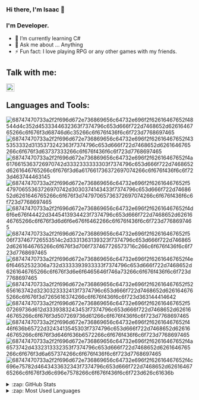 ### Hi there, I'm Isaac 👋

### I'm Developer.

- 🌱 I’m currently learning C#
- 💬 Ask me about ... Anything
- ⚡ Fun fact: I love playing RPG or any other games with my friends.

## Talk with me:
[<img align="left" alt="holisitc_developer | LinkedIn" width="22px" src="https://cdn.jsdelivr.net/npm/simple-icons@v3/icons/linkedin.svg" />][linkedin]

<br />


## Languages and Tools:
![68747470733a2f2f696d672e736869656c64732e696f2f62616467652f48544d4c352d4533344632363f7374796c653d666f722d7468652d6261646765266c6f676f3d68746d6c35266c6f676f436f6c6f723d7768697465](https://github.com/IsaacSG/IsaacSG/assets/54876928/4f0c9d61-b527-4694-9019-6047dae3c730)
![68747470733a2f2f696d672e736869656c64732e696f2f62616467652f435353332d3135373242363f7374796c653d666f722d7468652d6261646765266c6f676f3d63737333266c6f676f436f6c6f723d7768697465](https://github.com/IsaacSG/IsaacSG/assets/54876928/493e9034-d82a-4ccf-ac51-0c4784442076)
![68747470733a2f2f696d672e736869656c64732e696f2f62616467652f4a6176615363726970742d3332333333303f7374796c653d666f722d7468652d6261646765266c6f676f3d6a617661736372697074266c6f676f436f6c6f723d463744463145](https://github.com/IsaacSG/IsaacSG/assets/54876928/9137f257-00e8-4683-af08-13b2f8561c45)
![68747470733a2f2f696d672e736869656c64732e696f2f62616467652f547970655363726970742d3030374143433f7374796c653d666f722d7468652d6261646765266c6f676f3d74797065736372697074266c6f676f436f6c6f723d7768697465](https://github.com/IsaacSG/IsaacSG/assets/54876928/97e8c499-9fdc-40d3-b7e5-4d3342c39347)
![68747470733a2f2f696d672e736869656c64732e696f2f62616467652f4d6f6e676f44422d3445413934423f7374796c653d666f722d7468652d6261646765266c6f676f3d6d6f6e676f6462266c6f676f436f6c6f723d7768697465](https://github.com/IsaacSG/IsaacSG/assets/54876928/be608180-157b-41c3-9e71-6edd79a25732)
![68747470733a2f2f696d672e736869656c64732e696f2f62616467652f506f737467726553514c2d3331363139323f7374796c653d666f722d7468652d6261646765266c6f676f3d706f737467726573716c266c6f676f436f6c6f723d7768697465](https://github.com/IsaacSG/IsaacSG/assets/54876928/4ce03b8a-0ae7-4c59-8e0a-a0f0221e7891)
![68747470733a2f2f696d672e736869656c64732e696f2f62616467652f4e6f64652532306a732d3333393933333f7374796c653d666f722d7468652d6261646765266c6f676f3d6e6f6465646f746a73266c6f676f436f6c6f723d7768697465](https://github.com/IsaacSG/IsaacSG/assets/54876928/62008364-e556-4db7-b6ae-75a4e56b8e03)
![68747470733a2f2f696d672e736869656c64732e696f2f62616467652f52656163742d3230323332413f7374796c653d666f722d7468652d6261646765266c6f676f3d7265616374266c6f676f436f6c6f723d363144414642](https://github.com/IsaacSG/IsaacSG/assets/54876928/d20e10a5-f0e8-4cd4-b82e-6f83e2522d6f)
![68747470733a2f2f696d672e736869656c64732e696f2f62616467652f507269736d612d3339383243453f7374796c653d666f722d7468652d6261646765266c6f676f3d507269736d61266c6f676f436f6c6f723d7768697465](https://github.com/IsaacSG/IsaacSG/assets/54876928/ddf3e00b-cf97-48ac-953d-940ed39c3985)
![68747470733a2f2f696d672e736869656c64732e696f2f62616467652f446f636b65722d3243413545303f7374796c653d666f722d7468652d6261646765266c6f676f3d646f636b6572266c6f676f436f6c6f723d7768697465](https://github.com/IsaacSG/IsaacSG/assets/54876928/69198380-b741-4490-9240-55bce274c3c9)
![68747470733a2f2f696d672e736869656c64732e696f2f62616467652f4a6573742d4332313332353f7374796c653d666f722d7468652d6261646765266c6f676f3d6a657374266c6f676f436f6c6f723d7768697465](https://github.com/IsaacSG/IsaacSG/assets/54876928/caf89277-b63f-48cc-a163-ad15abc22f11)
![68747470733a2f2f696d672e736869656c64732e696f2f62616467652f4c696e75782d4643433632343f7374796c653d666f722d7468652d6261646765266c6f676f3d6c696e7578266c6f676f436f6c6f723d626c61636b](https://github.com/IsaacSG/IsaacSG/assets/54876928/d6dee339-7378-4274-9498-6e45ba8826ad)


<details>
  <summary>:zap: GitHub Stats</summary>

  <img align="left" alt="Isaac GitHub Stats" src="https://github-readme-stats.vercel.app/api?username=IsaacSG&show_icons=true&hide_border=true" />

</details>

<details>
  <summary>:zap: Most Used Languages</summary>

<img align="left" alt="Isaac GitHub Top Languages" src="https://github-readme-stats.vercel.app/api/top-langs/?username=IsaacSG" />

</details>

[linkedin]: https://www.linkedin.com/in/isaac-graciano/
